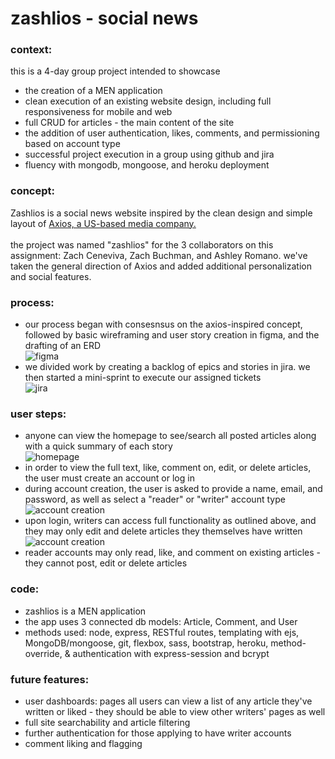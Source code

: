 # zashlios - social news

### context:<br />
this is a 4-day group project intended to showcase 
* the creation of a MEN application 
* clean execution of an existing website design, including full responsiveness for mobile and web
* full CRUD for articles - the main content of the site
* the addition of user authentication, likes, comments, and permissioning based on account type
* successful project execution in a group using github and jira
* fluency with mongodb, mongoose, and heroku deployment

### concept: <br />
Zashlios is a social news website inspired by the clean design and simple layout of [Axios, a US-based media company.](https://www.axios.com/) <br /><br />
the project was named "zashlios" for the 3 collaborators on this assignment: Zach Ceneviva, Zach Buchman, and Ashley Romano. we've taken the general direction of Axios and added additional personalization and social features.

### process: <br />
* our process began with consesnsus on the axios-inspired concept, followed by basic wireframing and user story creation in figma, and the drafting of an ERD <br />
![figma](https://i.ibb.co/dK6vkxc/Screen-Shot-2021-10-14-at-2-32-52-PM.png)
* we divided work by creating a backlog of epics and stories in jira. we then started a mini-sprint to execute our assigned tickets <br />
![jira](https://i.ibb.co/rpwBWXp/Screen-Shot-2021-10-12-at-11-33-21-AM.png)

### user steps:<br />
* anyone can view the homepage to see/search all posted articles along with a quick summary of each story <br />
![homepage](https://i.ibb.co/TqCPJp6/Screen-Shot-2021-10-14-at-2-59-27-PM.png)
* in order to view the full text, like, comment on, edit, or delete articles, the user must create an account or log in
* during account creation, the user is asked to provide a name, email, and password, as well as select a "reader" or "writer" account type <br />
![account creation](https://i.ibb.co/dB5DTkt/Screen-Shot-2021-10-14-at-2-56-52-PM.png)
* upon login, writers can access full functionality as outlined above, and they may only edit and delete articles they themselves have written <br />
![account creation](https://i.ibb.co/pJ6nBFh/Screen-Shot-2021-10-14-at-3-01-25-PM.png)
* reader accounts may only read, like, and comment on existing articles - they cannot post, edit or delete articles

### code: <br />
* zashlios is a MEN application 
* the app uses 3 connected db models: Article, Comment, and User
* methods used: node, express, RESTful routes, templating with ejs, MongoDB/mongoose, git, flexbox, sass, bootstrap, heroku, method-override, & authentication with express-session and bcrypt

### future features: <br/>
* user dashboards: pages all users can view a list of any article they've written or liked - they should be able to view other writers' pages as well
* full site searchability and article filtering
* further authentication for those applying to have writer accounts
* comment liking and flagging